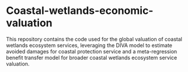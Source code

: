 # Coastal-wetlands-economic-valuation
This repository contains the code used for the global valuation of coastal wetlands ecosystem services, leveraging the DIVA model to estimate avoided damages for coastal protection service and a meta-regression benefit transfer model for broader coastal wetlands ecosystem service valuation.
